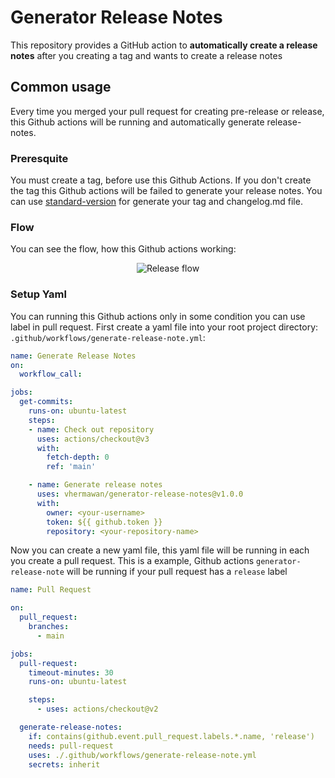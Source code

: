 # Generator Release Notes

This repository provides a GitHub action to <strong>automatically create a release notes</strong> after you creating a tag and wants to create a release notes

## Common usage

Every time you merged your pull request for creating pre-release or release, this Github actions will be running and automatically generate release-notes.

### Preresquite

You must create a tag, before use this Github Actions. If you don't create the tag this Github actions will be failed to generate your release notes. You can use [standard-version](https://github.com/conventional-changelog/standard-version) for generate your tag and changelog.md file.

### Flow

You can see the flow, how this Github actions working:
<p align="center">
  <img src="https://github.com/vhermawan/generator-release-notes/raw/main/images/flow-release.png" alt="Release flow"/>
<p>

### Setup Yaml

You can running this Github actions only in some condition you can use label in pull request. First create a yaml file into your root project directory: `.github/workflows/generate-release-note.yml`:

```yaml
name: Generate Release Notes
on:
  workflow_call:

jobs:
  get-commits:
    runs-on: ubuntu-latest
    steps:
    - name: Check out repository
      uses: actions/checkout@v3
      with:
        fetch-depth: 0
        ref: 'main'

    - name: Generate release notes
      uses: vhermawan/generator-release-notes@v1.0.0
      with:
        owner: <your-username>
        token: ${{ github.token }}
        repository: <your-repository-name>
```
Now you can create a new yaml file, this yaml file will be running in each you create a pull request. This is a example, Github actions `generator-release-note` will be running if your pull request has a `release` label

```yaml
name: Pull Request

on:
  pull_request:
    branches:
      - main

jobs:
  pull-request:
    timeout-minutes: 30
    runs-on: ubuntu-latest

    steps:
      - uses: actions/checkout@v2

  generate-release-notes:
    if: contains(github.event.pull_request.labels.*.name, 'release')
    needs: pull-request
    uses: ./.github/workflows/generate-release-note.yml
    secrets: inherit
```